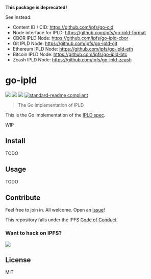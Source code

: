 **This package is deprecated!**

See instead:

- Content ID / CID: https://github.com/ipfs/go-cid
- Node interface for IPLD: https://github.com/ipfs/go-ipld-format
- CBOR IPLD Node: https://github.com/ipfs/go-ipld-cbor
- Git IPLD Node: https://github.com/ipfs/go-ipld-git
- Ethereum IPLD Node: https://github.com/ipfs/go-ipld-eth
- Bitcoin IPLD Node: https://github.com/ipfs/go-ipld-btc
- Zcash IPLD Node: https://github.com/ipfs/go-ipld-zcash


# go-ipld

[![](https://img.shields.io/badge/made%20by-Protocol%20Labs-blue.svg?style=flat-square)](http://ipn.io)
[![](https://img.shields.io/badge/project-IPFS-blue.svg?style=flat-square)](http://ipfs.io/)
[![](https://img.shields.io/badge/freenode-%23ipfs-blue.svg?style=flat-square)](http://webchat.freenode.net/?channels=%23ipfs)
[![standard-readme compliant](https://img.shields.io/badge/standard--readme-OK-green.svg?style=flat-square)](https://github.com/RichardLitt/standard-readme)

> The Go implementation of IPLD

This is the Go implementation of the [IPLD spec](https://github.com/ipld/specs/tree/master/ipld).

WIP

## Install

TODO

## Usage

TODO

## Contribute

Feel free to join in. All welcome. Open an [issue](https://github.com/ipfs/go-ipld/issues)!

This repository falls under the IPFS [Code of Conduct](https://github.com/ipfs/community/blob/master/code-of-conduct.md).

### Want to hack on IPFS?

[![](https://cdn.rawgit.com/jbenet/contribute-ipfs-gif/master/img/contribute.gif)](https://github.com/ipfs/community/blob/master/contributing.md)

## License

MIT
